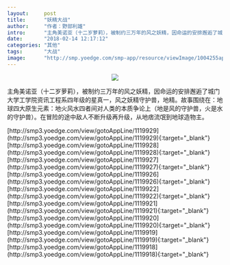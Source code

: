```yaml
---
layout:     post
title:      "妖精大战"
author:     "作者：野部利雄"
intro:      "主角美诺亚（十二岁萝莉），被制约三万年的风之妖精，因命运的安排邂逅了城门大学工学院资讯工程系四年级的星真一，风之妖精守护兽，地精。故事围绕在：地球四大原生元素：地火风水四者间对人类的本质争论上（地是风的守护兽，火是水的守护兽）。在冒险的途中敌人不断升级再升级，从地痞流氓到地球造物主。"
date:       "2018-02-14 12:17:12"
categories: "其他"
tags:       "大战"
image:      "http://smp.yoedge.com/smp-app/resource/viewImage/1004255appline.png"
---
```

<div style="text-align: center">
<p><img src="http://smp.yoedge.com/smp-app/resource/viewImage/1004255appline.png"/></p>
</div>
<p class="post-meta">
<span>主角美诺亚（十二岁萝莉），被制约三万年的风之妖精，因命运的安排邂逅了城门大学工学院资讯工程系四年级的星真一，风之妖精守护兽，地精。故事围绕在：地球四大原生元素：地火风水四者间对人类的本质争论上（地是风的守护兽，火是水的守护兽）。在冒险的途中敌人不断升级再升级，从地痞流氓到地球造物主。</span>
</p>
[http://smp3.yoedge.com/view/gotoAppLine/1119929](http://smp3.yoedge.com/view/gotoAppLine/1119929){:target="_blank"}
[http://smp3.yoedge.com/view/gotoAppLine/1119928](http://smp3.yoedge.com/view/gotoAppLine/1119928){:target="_blank"}
[http://smp3.yoedge.com/view/gotoAppLine/1119927](http://smp3.yoedge.com/view/gotoAppLine/1119927){:target="_blank"}
[http://smp3.yoedge.com/view/gotoAppLine/1119926](http://smp3.yoedge.com/view/gotoAppLine/1119926){:target="_blank"}
[http://smp3.yoedge.com/view/gotoAppLine/1119922](http://smp3.yoedge.com/view/gotoAppLine/1119922){:target="_blank"}
[http://smp3.yoedge.com/view/gotoAppLine/1119921](http://smp3.yoedge.com/view/gotoAppLine/1119921){:target="_blank"}
[http://smp3.yoedge.com/view/gotoAppLine/1119920](http://smp3.yoedge.com/view/gotoAppLine/1119920){:target="_blank"}
[http://smp3.yoedge.com/view/gotoAppLine/1119919](http://smp3.yoedge.com/view/gotoAppLine/1119919){:target="_blank"}
[http://smp3.yoedge.com/view/gotoAppLine/1119918](http://smp3.yoedge.com/view/gotoAppLine/1119918){:target="_blank"}


